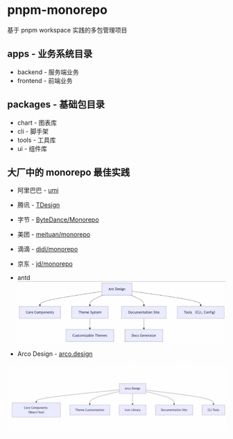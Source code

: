 # pnpm-monorepo

基于 pnpm workspace 实践的多包管理项目

## apps - 业务系统目录

- backend - 服务端业务
- frontend - 前端业务

## packages - 基础包目录

- chart - 图表库
- cli - 脚手架
- tools - 工具库
- ui - 组件库

 
## 大厂中的 monorepo 最佳实践

- 阿里巴巴 - [umi](https://github.com/umijs/umi)
- 腾讯 - [TDesign](https://github.com/Tencent/tdesign)
- 字节 - [ByteDance/Monorepo](https://github.com/ByteDance/Monorepo)
- 美团 - [meituan/monorepo](https://github.com/meituan/monorepo)
- 滴滴 - [didi/monorepo](https://github.com/didi/monorepo)
- 京东 - [jd/monorepo](https://github.com/jd/monorepo)

- antd
![antd](./antd.png)

- Arco Design - [arco.design](https://github.com/arco-design/arco.design)

![arco](./arco.png)








